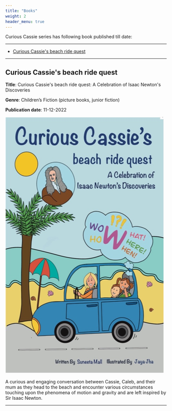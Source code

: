 ```yaml
---
title: "Books"
weight: 2
header_menu: true
---
```


Curious Cassie series has following book published till date:

---

- [Curious Cassie's beach ride quest](#curious-cassies-beach-ride-quest)


---

## Curious Cassie's beach ride quest

**Title**: Curious Cassie's beach ride quest: A Celebration of Isaac Newton's Discoveries 

**Genre**: Children’s Fiction (picture books, junior fiction)

**Publication date**: 11-12-2022

![Curious Cassie's beach ride quest!](images/curious_cassie_beach_ride.jpeg)


A curious and engaging conversation between Cassie, Caleb, and their mum as they head to the beach and encounter various circumstances touching upon the phenomena of motion and gravity and are left inspired by Sir Isaac Newton.

---  